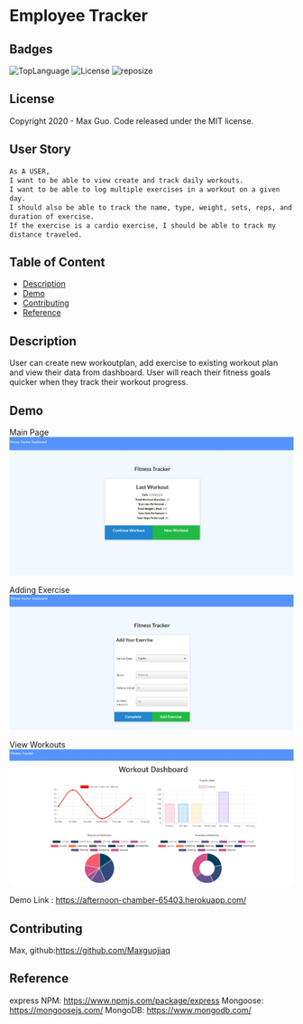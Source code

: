 # Employee Tracker

## Badges

![TopLanguage](https://img.shields.io/github/languages/top/Maxguojiaqi/FitnessTracker)
![License](https://img.shields.io/github/license/Maxguojiaqi/FitnessTracker)
![reposize](https://img.shields.io/github/repo-size/Maxguojiaqi/FitnessTracker)

## License

Copyright 2020 - Max Guo. Code released under the MIT license.

## User Story
```
As A USER, 
I want to be able to view create and track daily workouts. 
I want to be able to log multiple exercises in a workout on a given day. 
I should also be able to track the name, type, weight, sets, reps, and duration of exercise. 
If the exercise is a cardio exercise, I should be able to track my distance traveled.
```
## Table of Content

* [Description](#Description)
* [Demo](#Demo)
* [Contributing](#Contributing)
* [Reference](#Reference)


## Description

User can create new workoutplan, add exercise to existing workout plan and view their data from dashboard.
User will reach their fitness goals quicker when they track their workout progress.


## Demo
Main Page
![appDemo1](./Demos/demo1.JPG)

Adding Exercise
![appDemo2](./Demos/demo2.JPG)

View Workouts
![appDemo3](./Demos/demo3.JPG)

Demo Link : https://afternoon-chamber-65403.herokuapp.com/

## Contributing

Max, github:https://github.com/Maxguojiaq

## Reference
express NPM: https://www.npmjs.com/package/express
Mongoose: https://mongoosejs.com/
MongoDB: https://www.mongodb.com/

